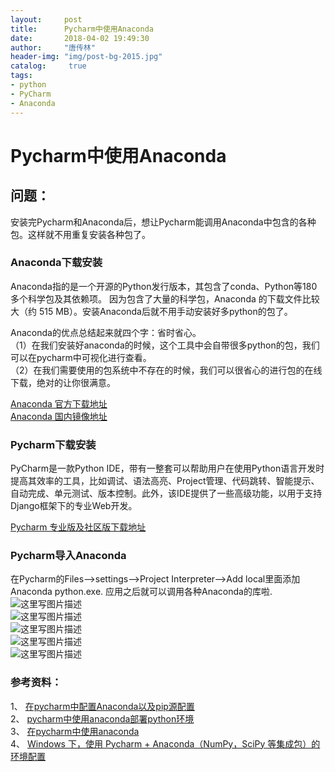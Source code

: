 ```yaml
---
layout:		post
title: 		Pycharm中使用Anaconda
date: 		2018-04-02 19:49:30
author:		"唐传林"
header-img: "img/post-bg-2015.jpg"
catalog:	 true
tags:
- python
- PyCharm
- Anaconda
---
```

#  Pycharm中使用Anaconda

##  问题：

安装完Pycharm和Anaconda后，想让Pycharm能调用Anaconda中包含的各种包。这样就不用重复安装各种包了。

###  Anaconda下载安装

Anaconda指的是一个开源的Python发行版本，其包含了conda、Python等180多个科学包及其依赖项。
因为包含了大量的科学包，Anaconda 的下载文件比较大（约 515 MB）。安装Anaconda后就不用手动安装好多python的包了。

Anaconda的优点总结起来就四个字：省时省心。  
（1）在我们安装好anaconda的时候，这个工具中会自带很多python的包，我们可以在pycharm中可视化进行查看。  
（2）在我们需要使用的包系统中不存在的时候，我们可以很省心的进行包的在线下载，绝对的让你很满意。

[ Anaconda 官方下载地址 ](https://www.anaconda.com/download/)  
[ Anaconda 国内镜像地址 ](https://mirror.tuna.tsinghua.edu.cn/help/anaconda/)

###  Pycharm下载安装

PyCharm是一款Python
IDE，带有一整套可以帮助用户在使用Python语言开发时提高其效率的工具，比如调试、语法高亮、Project管理、代码跳转、智能提示、自动完成、单元测试、版本控制。此外，该IDE提供了一些高级功能，以用于支持Django框架下的专业Web开发。

[ Pycharm 专业版及社区版下载地址
](https://www.jetbrains.com/pycharm/download/#section=windows)

###  Pycharm导入Anaconda

在Pycharm的Files——>settings——>Project Interpreter——>Add local里面添加Anaconda
python.exe. 应用之后就可以调用各种Anaconda的库啦.  
![这里写图片描述](http://img-blog.csdn.net/2018040219435893?watermark/2/text/aHR0cHM6Ly9ibG9nLmNzZG4ubmV0L1RhbmdfQ2h1YW5saW4=/font/5a6L5L2T/fontsize/400/fill/I0JBQkFCMA==/dissolve/70)  
![这里写图片描述](http://img-blog.csdn.net/20180402194751363?watermark/2/text/aHR0cHM6Ly9ibG9nLmNzZG4ubmV0L1RhbmdfQ2h1YW5saW4=/font/5a6L5L2T/fontsize/400/fill/I0JBQkFCMA==/dissolve/70)  
![这里写图片描述](http://img-blog.csdn.net/20180402194800139?watermark/2/text/aHR0cHM6Ly9ibG9nLmNzZG4ubmV0L1RhbmdfQ2h1YW5saW4=/font/5a6L5L2T/fontsize/400/fill/I0JBQkFCMA==/dissolve/70)  
![这里写图片描述](http://img-blog.csdn.net/20180402194823913?watermark/2/text/aHR0cHM6Ly9ibG9nLmNzZG4ubmV0L1RhbmdfQ2h1YW5saW4=/font/5a6L5L2T/fontsize/400/fill/I0JBQkFCMA==/dissolve/70)  
![这里写图片描述](http://img-blog.csdn.net/20180402194831194?watermark/2/text/aHR0cHM6Ly9ibG9nLmNzZG4ubmV0L1RhbmdfQ2h1YW5saW4=/font/5a6L5L2T/fontsize/400/fill/I0JBQkFCMA==/dissolve/70)

###  参考资料：

1、 [ 在pycharm中配置Anaconda以及pip源配置
](https://blog.csdn.net/u012513525/article/details/54947398)  
2、 [ pycharm中使用anaconda部署python环境
](https://blog.csdn.net/qq_29883591/article/details/78077244)  
3、 [ 在pycharm中使用anaconda
](https://blog.csdn.net/xiu_star/article/details/52277623)  
4、 [ Windows 下，使用 Pycharm + Anaconda（NumPy，SciPy 等集成包）的环境配置
](https://blog.csdn.net/Adam_fei/article/details/77844770)

